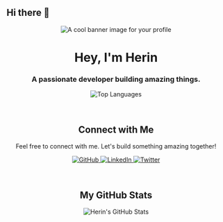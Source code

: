 ## Hi there 👋

<!--
**Lets07try/Lets07try** is a ✨ _special_ ✨ repository because its `README.md` (this file) appears on your GitHub profile.

Here are some ideas to get you started:

- 🔭 I’m currently working on ...
- 🌱 I’m currently learning ...
- 👯 I’m looking to collaborate on ...
- 🤔 I’m looking for help with ...
- 💬 Ask me about ...
- 📫 How to reach me: ...
- 😄 Pronouns: ...
- ⚡ Fun fact: ...
-->

<div align="center">

  <img src="https://YOUR-BANNER-IMAGE-URL" alt="A cool banner image for your profile" />

</div>

<h1 align="center">Hey, I'm Herin</h1>
<h3 align="center">A passionate developer building amazing things.</h3>

<p align="center">
  <img src="https://github-readme-stats.vercel.app/api/top-langs/?username=herrin7&layout=compact&theme=vision-friendly-dark" alt="Top Languages" />
</p>

<br>

<h2 align="center">Connect with Me</h2>

<p align="center">
Feel free to connect with me. Let's build something amazing together!
</p>

<p align="center">
  <a href="[https://github.com/YOUR-USERNAME](https://github.com/Lets07try)" target="_blank">
    <img src="https://img.shields.io/badge/GitHub-100000?style=for-the-badge&logo=github&logoColor=white" alt="GitHub"/>
  </a>
  <a href="https://linkedin.com/in/YOUR-LINKEDIN-USERNAME" target="_blank">
    <img src="https://img.shields.io/badge/LinkedIn-0077B5?style=for-the-badge&logo=linkedin&logoColor=white" alt="LinkedIn"/>
  </a>
  <a href="https://twitter.com/YOUR-TWITTER-HANDLE" target="_blank">
    <img src="https://img.shields.io/badge/Twitter-1DA1F2?style=for-the-badge&logo=twitter&logoColor=white" alt="Twitter"/>
  </a>
</p>

<br>

<h2 align="center">My GitHub Stats</h2>

<p align="center">
  <img src="https://github-readme-stats.vercel.app/api?username=herrin7&show_icons=true&theme=vision-friendly-dark" alt="Herin's GitHub Stats" />
</p>
